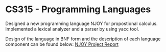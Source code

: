 # CS315 - Programming Languages
 
 Designed a new programming language NJOY for propostional calculus. 
 Implemented a lexical analyzer and a parser by using yacc tool.
 
 Design of the language in BNF form and the description of each language component can be found below: 
 [NJOY Project Report](cs315f17_group09.pdf)

